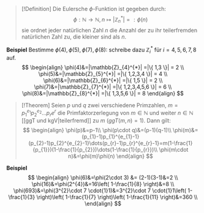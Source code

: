 >[!Definition]
>Die Eulersche $\phi$-Funktion ist gegeben durch:
>$$
>\phi:\mathbb{N}\to \mathbb{N}, n \mapsto|\mathbb{Z}_{n}^{*}|=: \phi(n)
>$$
>sie ordnet jeder natürlichen Zahl $n$ die Anzahl der zu ihr teilerfremden natürlichen Zahl zu, die kleiner sind als $n$.

**Beispiel**
Bestimme $\phi(4), \phi(5),\phi(7),\phi({8})$: schreibe dazu $\mathbb{Z}_{i}^{*}$ für $i=4,5,6,7,8$ auf.
$$
\begin{align}
\phi(4)&=|\mathbb{Z}_{4}^{*}| =|\{ 1,3 \}| = 2 \\
\phi(5)&=|\mathbb{Z}_{5}^{*}| =|\{ 1,2,3,4 \}| = 4 \\
\phi(6)&=|\mathbb{Z}_{6}^{*}| =|\{ 1,5 \}| = 2 \\
\phi(7)&=|\mathbb{Z}_{7}^{*}| =|\{ 1,2,3,4,5,6 \}| = 6 \\
\phi(8)&=|\mathbb{Z}_{8}^{*}| =|\{ 1,3,5,6 \}| = 8
\end{align}
$$
>[!Theorem]
>Seien $p$ und $q$ zwei verschiedene Primzahlen, $m=p_{1}^{e_{1}}p_{2}^{e_{2}}\dots p_{r}e^{r}$ die Primfaktorzerlegung von $m\in\mathbb{N}$ und weiter $n\in\mathbb{N}$ [[ggT und kgV|teilerfremd]] zu $m$ ($ggT(m,n)=1$). Dann gilt:
>$$
>\begin{align}
\phi(p)&=p-1\\
\phi(p\cdot q)&=(p-1)(q-1)\\
\phi(m)&=(p_{1}-1)p_{1}^{e_{1}-1}(p_{2}-1)p_{2}^{e_{2}-1}\dots(p_{r}-1)p_{r}^{e_{r}-1}=m(1-\frac{1}{p_{1}})(1-\frac{1}{p_{2}})\dots(1-\frac{1}{p_{r}})\\
\phi(m\cdot n)&=\phi(m)\phi(n)
\end{align}
$$

**Beispiel**
$$
\begin{align}
\phi(6)&=\phi(2\cdot 3) &= (2-1)(3-1)&=2 \\
\phi(16)&=\phi(2^{4})&=16\left( 1-\frac{1}{8} \right)&=8 \\
\phi(693)&=\phi(3^{2}\cdot 7 \cdot{1}1)&=3^{2}\cdot 7 \cdot{1}1\left( 1-\frac{1}{3} \right)\left( 1-\frac{1}{7} \right)\left( 1-\frac{1}{11} \right)&=360 \\
\end{align}
$$



